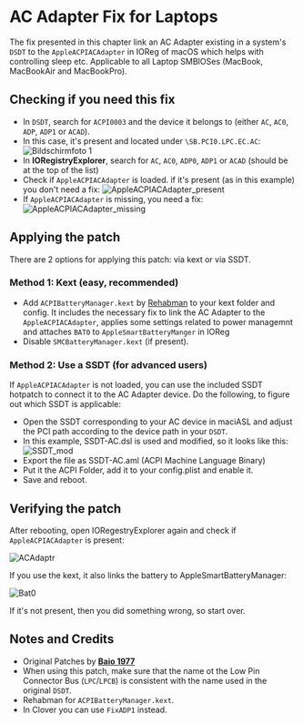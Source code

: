 # AC Adapter Fix for Laptops
The fix presented in this chapter link an AC Adapter existing in a system's `DSDT` to the `AppleACPIACAdapter` in IOReg of macOS which helps with controlling sleep etc. Applicable to all Laptop SMBIOSes (MacBook, MacBookAir and MacBookPro).

## Checking if you need this fix
- In `DSDT`, search for `ACPI0003` and the device it belongs to (either `AC`, `AC0`, `ADP`, `ADP1` or `ACAD`). 
- In this case, it's present and located under `\SB.PCI0.LPC.EC.AC`: 
	![Bildschirmfoto 1](https://user-images.githubusercontent.com/76865553/139686755-00929243-000b-459d-9d02-5ab9b0f720c6.png)
- In **IORegistryExplorer**, search for `AC`, `AC0`, `ADP0`, `ADP1` or `ACAD` (should be at the top of the list)
- Check if `AppleACPIACAdapter` is loaded. if it's present (as in this example) you don't need a fix: ![AppleACPIACAdapter_present](https://user-images.githubusercontent.com/76865553/139686991-d0104672-31f1-4ccf-949b-cd44ff9a4537.png)
- If `AppleACPIACAdapter` is missing, you need a fix: ![AppleACPIACAdapter_missing](https://user-images.githubusercontent.com/76865553/139687029-acdd7853-6d7c-43fc-b421-f2c718af45c2.png)

## Applying the patch
There are 2 options for applying this patch: via kext or via SSDT.

### Method 1: Kext (easy, recommended)
- Add `ACPIBatteryManager.kext` by [Rehabman](https://bitbucket.org/RehabMan/os-x-acpi-battery-driver/downloads/) to your kext folder and config. It includes the necessary fix to link the AC Adapter to the `AppleACPIACAdapter`, applies some settings related to power managemnt and attaches `BAT0` to `AppleSmartBatteryManger` in IOReg 
- Disable `SMCBatteryManager.kext` (if present).

### Method 2: Use a SSDT (for advanced users)
If `AppleACPIACAdapter` is not loaded, you can use the included SSDT hotpatch to connect it to the AC Adapter device. Do the following, to figure out which SSDT is applicable:

- Open the SSDT corresponding to your AC device in maciASL and adjust the PCI path according to the device path in your `DSDT`.
- In this example, SSDT-AC.dsl is used and modified, so it looks like this: ![SSDT_mod](https://user-images.githubusercontent.com/76865553/139687058-6fad207b-019a-4253-a91e-c87011f17922.png)</br>
- Export the file as SSDT-AC.aml (ACPI Machine Language Binary)
- Put it the ACPI Folder, add it to your config.plist and enable it.
- Save and reboot.

## Verifying the patch
After rebooting, open IORegestryExplorer again and check if `AppleACPIACAdapter` is present:

![ACAdaptr](https://user-images.githubusercontent.com/76865553/146288651-24a88e8a-fc8e-4354-b54f-7e96de2e6cfd.png)

If you use the kext, it also links the battery to AppleSmartBatteryManager:

![Bat0](https://user-images.githubusercontent.com/76865553/146288737-8284846d-8fc1-489b-96f6-bb5b804828ab.png)

If it's not present, then you did something wrong, so start over.

## Notes and Credits
- Original Patches by [**Baio 1977**](https://github.com/Baio1977/OC-Little-Translated/tree/main/01_Adding_missing_Devices_and_enabling_Features/AC_Adapter_(SSDT-AC))
- When using this patch, make sure that the name ot the Low Pin Connector Bus (`LPC`/`LPCB`) is consistent with the name used in the original `DSDT`.
- Rehabman for `ACPIBatteryManager.kext`.
- In Clover you can use `FixADP1` instead.
